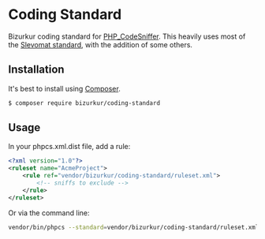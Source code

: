 # Coding Standard

Bizurkur coding standard for [PHP_CodeSniffer](https://github.com/squizlabs/PHP_CodeSniffer). This heavily uses most of the [Slevomat standard](https://github.com/slevomat/coding-standard), with the addition of some others.

## Installation

It's best to install using [Composer](https://getcomposer.org/).

```sh
$ composer require bizurkur/coding-standard
```

## Usage

In your phpcs.xml.dist file, add a rule:

```xml
<?xml version="1.0"?>
<ruleset name="AcmeProject">
    <rule ref="vendor/bizurkur/coding-standard/ruleset.xml">
        <!-- sniffs to exclude -->
    </rule>
</ruleset>
```

Or via the command line:

```sh
vendor/bin/phpcs --standard=vendor/bizurkur/coding-standard/ruleset.xml
```
